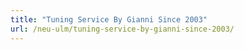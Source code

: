 ```yaml
---
title: "Tuning Service By Gianni Since 2003"
url: /neu-ulm/tuning-service-by-gianni-since-2003/
---
```

